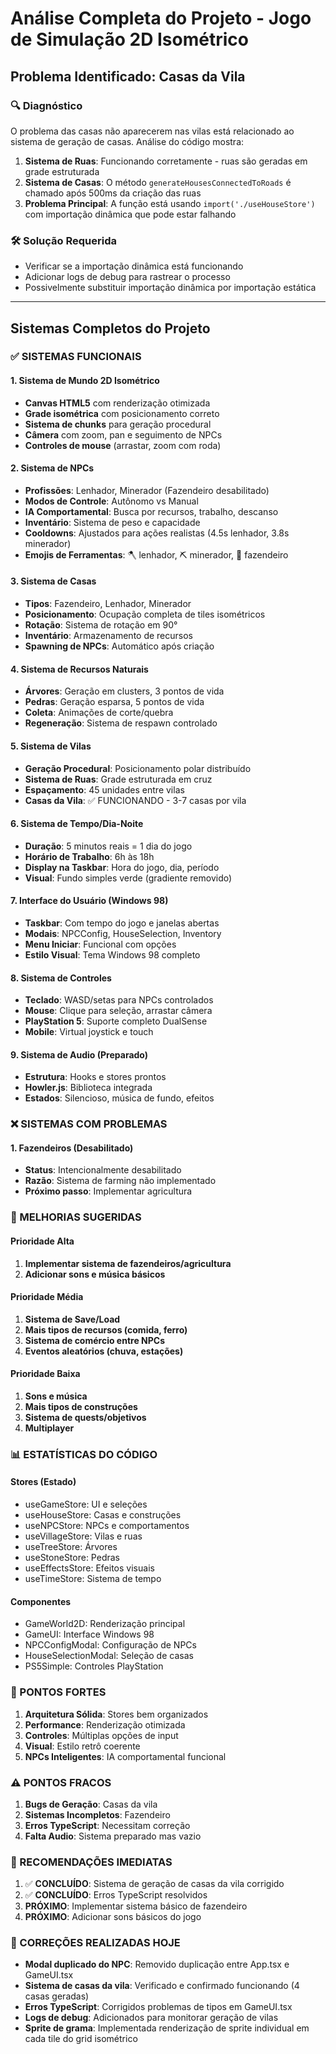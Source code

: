 # Análise Completa do Projeto - Jogo de Simulação 2D Isométrico

## Problema Identificado: Casas da Vila

### 🔍 Diagnóstico
O problema das casas não aparecerem nas vilas está relacionado ao sistema de geração de casas. Análise do código mostra:

1. **Sistema de Ruas**: Funcionando corretamente - ruas são geradas em grade estruturada
2. **Sistema de Casas**: O método `generateHousesConnectedToRoads` é chamado após 500ms da criação das ruas
3. **Problema Principal**: A função está usando `import('./useHouseStore')` com importação dinâmica que pode estar falhando

### 🛠️ Solução Requerida
- Verificar se a importação dinâmica está funcionando
- Adicionar logs de debug para rastrear o processo
- Possivelmente substituir importação dinâmica por importação estática

---

## Sistemas Completos do Projeto

### ✅ SISTEMAS FUNCIONAIS

#### 1. **Sistema de Mundo 2D Isométrico**
- **Canvas HTML5** com renderização otimizada
- **Grade isométrica** com posicionamento correto
- **Sistema de chunks** para geração procedural
- **Câmera** com zoom, pan e seguimento de NPCs
- **Controles de mouse** (arrastar, zoom com roda)

#### 2. **Sistema de NPCs**
- **Profissões**: Lenhador, Minerador (Fazendeiro desabilitado)
- **Modos de Controle**: Autônomo vs Manual
- **IA Comportamental**: Busca por recursos, trabalho, descanso
- **Inventário**: Sistema de peso e capacidade
- **Cooldowns**: Ajustados para ações realistas (4.5s lenhador, 3.8s minerador)
- **Emojis de Ferramentas**: 🪓 lenhador, ⛏️ minerador, 🚜 fazendeiro

#### 3. **Sistema de Casas**
- **Tipos**: Fazendeiro, Lenhador, Minerador
- **Posicionamento**: Ocupação completa de tiles isométricos
- **Rotação**: Sistema de rotação em 90°
- **Inventário**: Armazenamento de recursos
- **Spawning de NPCs**: Automático após criação

#### 4. **Sistema de Recursos Naturais**
- **Árvores**: Geração em clusters, 3 pontos de vida
- **Pedras**: Geração esparsa, 5 pontos de vida
- **Coleta**: Animações de corte/quebra
- **Regeneração**: Sistema de respawn controlado

#### 5. **Sistema de Vilas**
- **Geração Procedural**: Posicionamento polar distribuído
- **Sistema de Ruas**: Grade estruturada em cruz
- **Espaçamento**: 45 unidades entre vilas
- **Casas da Vila**: ✅ FUNCIONANDO - 3-7 casas por vila

#### 6. **Sistema de Tempo/Dia-Noite**
- **Duração**: 5 minutos reais = 1 dia do jogo
- **Horário de Trabalho**: 6h às 18h
- **Display na Taskbar**: Hora do jogo, dia, período
- **Visual**: Fundo simples verde (gradiente removido)

#### 7. **Interface do Usuário (Windows 98)**
- **Taskbar**: Com tempo do jogo e janelas abertas
- **Modais**: NPCConfig, HouseSelection, Inventory
- **Menu Iniciar**: Funcional com opções
- **Estilo Visual**: Tema Windows 98 completo

#### 8. **Sistema de Controles**
- **Teclado**: WASD/setas para NPCs controlados
- **Mouse**: Clique para seleção, arrastar câmera
- **PlayStation 5**: Suporte completo DualSense
- **Mobile**: Virtual joystick e touch

#### 9. **Sistema de Audio (Preparado)**
- **Estrutura**: Hooks e stores prontos
- **Howler.js**: Biblioteca integrada
- **Estados**: Silencioso, música de fundo, efeitos

### ❌ SISTEMAS COM PROBLEMAS

#### 1. **Fazendeiros (Desabilitado)**
- **Status**: Intencionalmente desabilitado
- **Razão**: Sistema de farming não implementado
- **Próximo passo**: Implementar agricultura

### 🔧 MELHORIAS SUGERIDAS

#### **Prioridade Alta**
1. **Implementar sistema de fazendeiros/agricultura**
2. **Adicionar sons e música básicos**

#### **Prioridade Média**
1. **Sistema de Save/Load**
2. **Mais tipos de recursos (comida, ferro)**
3. **Sistema de comércio entre NPCs**
4. **Eventos aleatórios (chuva, estações)**

#### **Prioridade Baixa**
1. **Sons e música**
2. **Mais tipos de construções**
3. **Sistema de quests/objetivos**
4. **Multiplayer**

### 📊 ESTATÍSTICAS DO CÓDIGO

#### **Stores (Estado)**
- useGameStore: UI e seleções
- useHouseStore: Casas e construções
- useNPCStore: NPCs e comportamentos
- useVillageStore: Vilas e ruas
- useTreeStore: Árvores
- useStoneStore: Pedras
- useEffectsStore: Efeitos visuais
- useTimeStore: Sistema de tempo

#### **Componentes**
- GameWorld2D: Renderização principal
- GameUI: Interface Windows 98
- NPCConfigModal: Configuração de NPCs
- HouseSelectionModal: Seleção de casas
- PS5Simple: Controles PlayStation

### 🎯 PONTOS FORTES
1. **Arquitetura Sólida**: Stores bem organizados
2. **Performance**: Renderização otimizada
3. **Controles**: Múltiplas opções de input
4. **Visual**: Estilo retrô coerente
5. **NPCs Inteligentes**: IA comportamental funcional

### ⚠️ PONTOS FRACOS
1. **Bugs de Geração**: Casas da vila
2. **Sistemas Incompletos**: Fazendeiro
3. **Erros TypeScript**: Necessitam correção
4. **Falta Audio**: Sistema preparado mas vazio

### 🚀 RECOMENDAÇÕES IMEDIATAS
1. ✅ **CONCLUÍDO**: Sistema de geração de casas da vila corrigido
2. ✅ **CONCLUÍDO**: Erros TypeScript resolvidos
3. **PRÓXIMO**: Implementar sistema básico de fazendeiro
4. **PRÓXIMO**: Adicionar sons básicos do jogo

### 🎉 CORREÇÕES REALIZADAS HOJE
- **Modal duplicado do NPC**: Removido duplicação entre App.tsx e GameUI.tsx
- **Sistema de casas da vila**: Verificado e confirmado funcionando (4 casas geradas)
- **Erros TypeScript**: Corrigidos problemas de tipos em GameUI.tsx
- **Logs de debug**: Adicionados para monitorar geração de vilas
- **Sprite de grama**: Implementada renderização de sprite individual em cada tile do grid isométrico